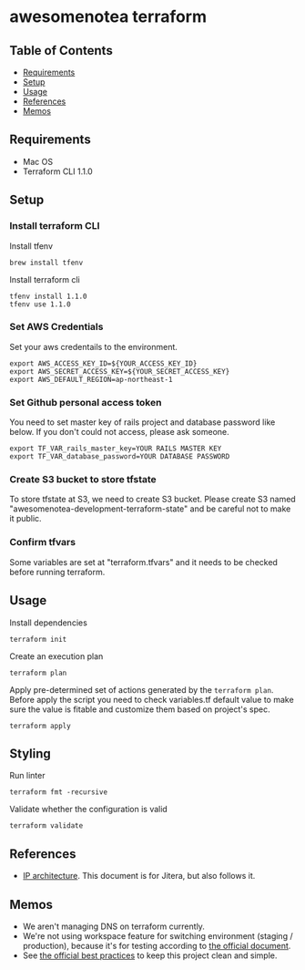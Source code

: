 # awesomenotea terraform

## Table of Contents
* [Requirements](##requirements)
* [Setup](##setup)
* [Usage](##usage)
* [References](##references)
* [Memos](##memos)

## Requirements
- Mac OS
- Terraform CLI 1.1.0

## Setup
### Install terraform CLI

Install tfenv
```
brew install tfenv
```

Install terraform cli
```
tfenv install 1.1.0
tfenv use 1.1.0
```


### Set AWS Credentials
Set your aws credentails to the environment.
```
export AWS_ACCESS_KEY_ID=${YOUR_ACCESS_KEY_ID}
export AWS_SECRET_ACCESS_KEY=${YOUR_SECRET_ACCESS_KEY}
export AWS_DEFAULT_REGION=ap-northeast-1
```

### Set Github personal access token
You need to set master key of rails project and database password like below. If you don't could not access, please ask someone.
```
export TF_VAR_rails_master_key=YOUR RAILS MASTER KEY
export TF_VAR_database_password=YOUR DATABASE PASSWORD
```

### Create S3 bucket to store tfstate
To store tfstate at S3, we need to create S3 bucket.
Please create S3 named "awesomenotea-development-terraform-state" and be careful not to make it public.

### Confirm tfvars
Some variables are set at "terraform.tfvars" and it needs to be checked before running terraform.


## Usage

Install dependencies
```
terraform init
```

Create an execution plan
```
terraform plan
```

Apply pre-determined set of actions generated by the ` terraform plan `.
Before apply the script you need to check variables.tf default value to make sure the value is fitable and customize them based on project's spec.
```
terraform apply
```

## Styling

Run linter
```
terraform fmt -recursive
```

Validate whether the configuration is valid
```
terraform validate
```

## References
- [IP architecture](https://www.notion.so/iruuzainc/IP-architecture-85d035693086447c88fcf286f682d21b). This document is for Jitera, but  also follows it.


## Memos
- We aren't managing DNS on terraform currently.
- We're not using workspace feature for switching environment (staging / production), because it's for testing according to [the official document](https://www.terraform.io/docs/state/workspaces.html#when-to-use-multiple-workspaces).
- See [the official best practices](https://www.terraform-best-practices.com/) to keep this project clean and simple.

